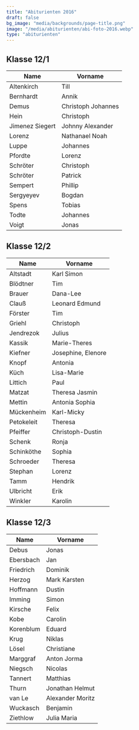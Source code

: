 ```yaml
---
title: "Abiturienten 2016"
draft: false
bg_image: "media/backgrounds/page-title.png"
image: "/media/abiturienten/abi-foto-2016.webp"
type: "abiturienten"
---
```


## Klasse 12/1

|Name|Vorname|
|-|-|
|Altenkirch|Till|
|Bernhardt|Annik|
|Demus|Christoph Johannes|
|Hein|Christoph|
|Jimenez Siegert|Johnny Alexander|
|Lorenz|Nathanael Noah|
|Luppe|Johannes|
|Pfordte|Lorenz|
|Schröter|Christoph|
|Schröter|Patrick|
|Sempert|Phillip|
|Sergyeyev|Bogdan|
|Spens|Tobias|
|Todte|Johannes|
|Voigt|Jonas|

## Klasse 12/2

|Name|Vorname|
|-|-|
|Altstadt|Karl Simon|
|Blödtner|Tim|
|Brauer|Dana-Lee|
|Clauß|Leonard Edmund|
|Förster|Tim|
|Griehl|Christoph|
|Jendrezok|Julius|
|Kassik|Marie-Theres|
|Kiefner|Josephine, Elenore|
|Knopf|Antonia|
|Küch|Lisa-Marie|
|Littich|Paul|
|Matzat|Theresa Jasmin|
|Mettin|Antonia Sophia|
|Mückenheim|Karl-Micky|
|Petokeleit|Theresa|
|Pfeiffer|Christoph-Dustin|
|Schenk|Ronja|
|Schinköthe|Sophia|
|Schroeder|Theresa|
|Stephan|Lorenz|
|Tamm|Hendrik|
|Ulbricht|Erik|
|Winkler|Karolin|

## Klasse 12/3

|Name|Vorname|
|-|-|
|Debus|Jonas|
|Ebersbach|Jan|
|Friedrich|Dominik|
|Herzog|Mark Karsten|
|Hoffmann|Dustin|
|Imming|Simon|
|Kirsche|Felix|
|Kobe|Carolin|
|Korenblum|Eduard|
|Krug|Niklas|
|Lösel|Christiane|
|Marggraf|Anton Jorma|
|Niegsch|Nicolas|
|Tannert|Matthias|
|Thurn|Jonathan Helmut|
|van Le|Alexander Moritz|
|Wuckasch|Benjamin|
|Ziethlow|Julia Maria|
